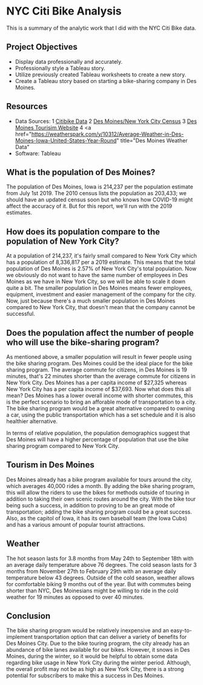 # NYC Citi Bike Analysis 
This is a summary of the analytic work that I did with the NYC Citi Bike data.

## Project Objectives

- Display data professionally and accurately.
- Professionally style a Tableau story.
- Utilize previously created Tableau worksheets to create a new story.
- Create a Tableau story based on starting a bike-sharing company in Des Moines.

## Resources
- Data Sources: 
  1 <a href="https://www.citibikenyc.com/system-data" title="Citibike Data" rel="nofollow">Citibike Data</a>
  2 <a href="https://www.census.gov/quickfacts/fact/table/newyorkcitynewyork,desmoinescityiowa#" title="Des Moines/New York City Census" rel="nofollow">Des Moines/New York City Census</a>
  3 <a href="https://www.catchdesmoines.com/things-to-do/" title="Des Moines Tourisim Website" rel="nofollow">Des Moines Tourisim Website</a>
  4 <a href="https://weatherspark.com/y/10312/Average-Weather-in-Des-Moines-Iowa-United-States-Year-Round" title="Des Moines Weather Data"</a>
- Software: Tableau





## What is the population of Des Moines? 
The population of Des Moines, Iowa is 214,237 per the population estimate from July 1st 2019. The 2010 census lists the population as 203,433; we should have an updated census soon but who knows how COVID-19 might affect the accuracy of it. But for this report, we'll run with the 2019 estimates.
## How does its population compare to the population of New York City? 
At a population of 214,237, it's fairly small compared to New York City which has a population of 8,336,817 per a 2019 estimate. This means that the total population of Des Moines is 2.57% of New York City's total population. Now we obviously do not want to have the same number of employees in Des Moines as we have in New York City, so we will be able to scale it down quite a bit. The smaller population in Des Moines means fewer employees, equipment, investment and easier management of the company for the city. Now, just because there's a much smaller population in Des Moines compared to New York City, that doesn't mean that the company cannot be successful.
## Does the population affect the number of people who will use the bike-sharing program?
As mentioned above, a smaller population will result in fewer people using the bike sharing program. Des Moines could be the ideal place for the bike sharing program. The average commute for citizens, in Des Moines is 19 minutes, that's 22 minutes shorter than the average commute for citizens in New York City. Des Moines has a per capita income of $27,325 whereas New York City has a per capita income of $37,693. Now what does this all mean? Des Moines has a lower overall income with shorter commutes, this is the perfect scenario to bring an afforable mode of transportation to a city. The bike sharing program would be a great alternative compared to owning a car, using the public transportation which has a set schedule and it is also healthier alternative. 

In terms of relative population, the population demographics suggest that Des Moines will have a higher percentage of population that use the bike sharing program compared to New York City. 

## Tourism in Des Moines
Des Moines already has a bike program available for tours around the city, which averages 40,000 rides a month. By adding the bike sharing program, this will allow the riders to use the bikes for methods outside of touring in addition to taking their own scenic routes around the city. With the bike tour being such a success, in addition to proving to be an great mode of transportation; adding the bike sharing program could be a great success. Also, as the capitol of Iowa, it has its own baseball team (the Iowa Cubs) and has a various amount of popular tourist attractions.

## Weather
The hot season lasts for 3.8 months from May 24th to September 18th with an average daily temperature above 76 degrees. The cold season lasts for 3 months from November 27th to February 29th with an average daily temperature below 43 degrees. Outside of the cold season, weather allows for comfortable biking 9 months out of the year. But with commutes being shorter than NYC, Des Moinesians might be willing to ride in the cold weather for 19 minutes as opposed to over 40 minutes.

## Conclusion
The bike sharing program would be relatively inexpensive and an easy-to-implement transportation option that can deliver a variety of benefits for Des Moines City. Due to the bike touring program, the city already has an abundance of bike lanes available for our bikes. However, it snows in Des Moines, during the winter, so it would be helpful to obtain some data regarding bike usage in New York City during the winter period. Although, the overall profit may not be as high as New York City, there is a strong potential for subscribers to make this a success in Des Moines.
